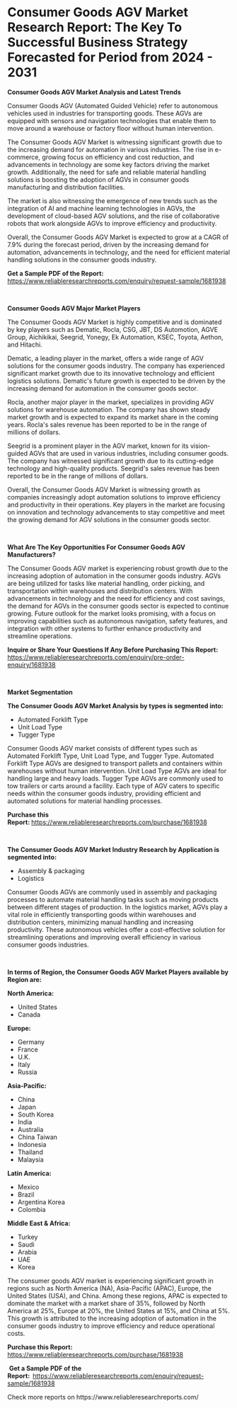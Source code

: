 <p><h1>Consumer Goods AGV Market Research Report: The Key To Successful Business Strategy Forecasted for Period from 2024 - 2031</h1></p><p><strong>Consumer Goods AGV Market Analysis and Latest Trends</strong></p>
<p><p>Consumer Goods AGV (Automated Guided Vehicle) refer to autonomous vehicles used in industries for transporting goods. These AGVs are equipped with sensors and navigation technologies that enable them to move around a warehouse or factory floor without human intervention.</p><p>The Consumer Goods AGV Market is witnessing significant growth due to the increasing demand for automation in various industries. The rise in e-commerce, growing focus on efficiency and cost reduction, and advancements in technology are some key factors driving the market growth. Additionally, the need for safe and reliable material handling solutions is boosting the adoption of AGVs in consumer goods manufacturing and distribution facilities.</p><p>The market is also witnessing the emergence of new trends such as the integration of AI and machine learning technologies in AGVs, the development of cloud-based AGV solutions, and the rise of collaborative robots that work alongside AGVs to improve efficiency and productivity.</p><p>Overall, the Consumer Goods AGV Market is expected to grow at a CAGR of 7.9% during the forecast period, driven by the increasing demand for automation, advancements in technology, and the need for efficient material handling solutions in the consumer goods industry.</p></p>
<p><strong>Get a Sample PDF of the Report:&nbsp;</strong> <a href="https://www.reliableresearchreports.com/enquiry/request-sample/1681938">https://www.reliableresearchreports.com/enquiry/request-sample/1681938</a></p>
<p>&nbsp;</p>
<p><strong>Consumer Goods AGV Major Market Players</strong></p>
<p><p>The Consumer Goods AGV Market is highly competitive and is dominated by key players such as Dematic, Rocla, CSG, JBT, DS Automotion, AGVE Group, Aichikikai, Seegrid, Yonegy, Ek Automation, KSEC, Toyota, Aethon, and Hitachi.</p><p>Dematic, a leading player in the market, offers a wide range of AGV solutions for the consumer goods industry. The company has experienced significant market growth due to its innovative technology and efficient logistics solutions. Dematic's future growth is expected to be driven by the increasing demand for automation in the consumer goods sector.</p><p>Rocla, another major player in the market, specializes in providing AGV solutions for warehouse automation. The company has shown steady market growth and is expected to expand its market share in the coming years. Rocla's sales revenue has been reported to be in the range of millions of dollars.</p><p>Seegrid is a prominent player in the AGV market, known for its vision-guided AGVs that are used in various industries, including consumer goods. The company has witnessed significant growth due to its cutting-edge technology and high-quality products. Seegrid's sales revenue has been reported to be in the range of millions of dollars.</p><p>Overall, the Consumer Goods AGV Market is witnessing growth as companies increasingly adopt automation solutions to improve efficiency and productivity in their operations. Key players in the market are focusing on innovation and technology advancements to stay competitive and meet the growing demand for AGV solutions in the consumer goods sector.</p></p>
<p>&nbsp;</p>
<p><strong>What Are The Key Opportunities For Consumer Goods AGV Manufacturers?</strong></p>
<p><p>The Consumer Goods AGV market is experiencing robust growth due to the increasing adoption of automation in the consumer goods industry. AGVs are being utilized for tasks like material handling, order picking, and transportation within warehouses and distribution centers. With advancements in technology and the need for efficiency and cost savings, the demand for AGVs in the consumer goods sector is expected to continue growing. Future outlook for the market looks promising, with a focus on improving capabilities such as autonomous navigation, safety features, and integration with other systems to further enhance productivity and streamline operations.</p></p>
<p><strong>Inquire or Share Your Questions If Any Before Purchasing This Report:</strong> <a href="https://www.reliableresearchreports.com/enquiry/pre-order-enquiry/1681938">https://www.reliableresearchreports.com/enquiry/pre-order-enquiry/1681938</a></p>
<p>&nbsp;</p>
<p><strong>Market Segmentation</strong></p>
<p><strong>The Consumer Goods AGV Market Analysis by types is segmented into:</strong></p>
<p><ul><li>Automated Forklift Type</li><li>Unit Load Type</li><li>Tugger Type</li></ul></p>
<p><p>Consumer Goods AGV market consists of different types such as Automated Forklift Type, Unit Load Type, and Tugger Type. Automated Forklift Type AGVs are designed to transport pallets and containers within warehouses without human intervention. Unit Load Type AGVs are ideal for handling large and heavy loads. Tugger Type AGVs are commonly used to tow trailers or carts around a facility. Each type of AGV caters to specific needs within the consumer goods industry, providing efficient and automated solutions for material handling processes.</p></p>
<p><strong>Purchase this Report:&nbsp;</strong><a href="https://www.reliableresearchreports.com/purchase/1681938">https://www.reliableresearchreports.com/purchase/1681938</a></p>
<p>&nbsp;</p>
<p><strong>The Consumer Goods AGV Market Industry Research by Application is segmented into:</strong></p>
<p><ul><li>Assembly & packaging</li><li>Logistics</li></ul></p>
<p><p>Consumer Goods AGVs are commonly used in assembly and packaging processes to automate material handling tasks such as moving products between different stages of production. In the logistics market, AGVs play a vital role in efficiently transporting goods within warehouses and distribution centers, minimizing manual handling and increasing productivity. These autonomous vehicles offer a cost-effective solution for streamlining operations and improving overall efficiency in various consumer goods industries.</p></p>
<p>&nbsp;</p>
<p><strong>In terms of Region, the Consumer Goods AGV Market Players available by Region are:</strong></p>
<p>
    <p> <strong> North America: </strong>
        <ul>
            <li>United States</li>
            <li>Canada</li>
        </ul>
        </p> 
    <p> <strong> Europe: </strong>
        <ul>
            <li>Germany</li>
            <li>France</li>
            <li>U.K.</li>
            <li>Italy</li>
            <li>Russia</li>
        </ul>
        </p> 
    <p> <strong> Asia-Pacific: </strong>
        <ul>
            <li>China</li>
            <li>Japan</li>
            <li>South Korea</li>
            <li>India</li>
            <li>Australia</li>
            <li>China Taiwan</li>
            <li>Indonesia</li>
            <li>Thailand</li>
            <li>Malaysia</li>
        </ul>
        </p> 
    <p> <strong> Latin America: </strong>
        <ul>
            <li>Mexico</li>
            <li>Brazil</li>
            <li>Argentina Korea</li>
            <li>Colombia</li>
        </ul>
        </p> 
    <p> <strong> Middle East & Africa: </strong>
        <ul>
            <li>Turkey</li>
            <li>Saudi</li>
            <li>Arabia</li>
            <li>UAE</li>
            <li>Korea</li>
        </ul>
    </p>
    </p>
<p><p>The consumer goods AGV market is experiencing significant growth in regions such as North America (NA), Asia-Pacific (APAC), Europe, the United States (USA), and China. Among these regions, APAC is expected to dominate the market with a market share of 35%, followed by North America at 25%, Europe at 20%, the United States at 15%, and China at 5%. This growth is attributed to the increasing adoption of automation in the consumer goods industry to improve efficiency and reduce operational costs.</p></p>
<p><strong>Purchase this Report: </strong><a href="https://www.reliableresearchreports.com/purchase/1681938">https://www.reliableresearchreports.com/purchase/1681938</a></p>
<p>&nbsp;<strong>Get a Sample PDF of the Report:&nbsp;&nbsp;</strong><a href="https://www.reliableresearchreports.com/enquiry/request-sample/1681938">https://www.reliableresearchreports.com/enquiry/request-sample/1681938</a></p>
<p><strong></strong></p>
<p>Check more reports on https://www.reliableresearchreports.com/</p>
